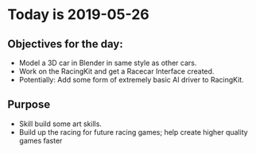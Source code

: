 # Today is 2019-05-26

## Objectives for the day:

- Model a 3D car in Blender in same style as other cars.
- Work on the RacingKit and get a Racecar Interface created.
- Potentially: Add some form of extremely basic AI driver to RacingKit.

## Purpose

- Skill build some art skills.
- Build up the racing for future racing games; help create higher quality games faster
